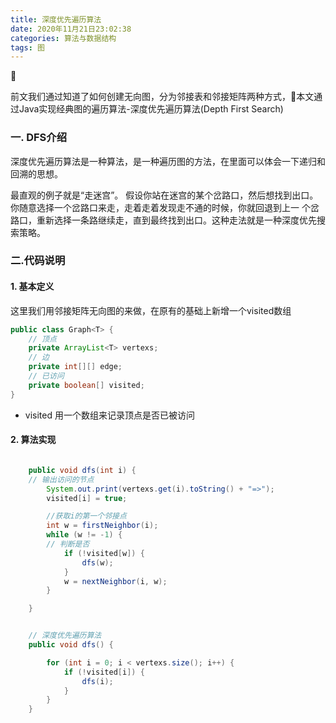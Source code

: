 ```yaml
---
title: 深度优先遍历算法
date: 2020年11月21日23:02:38
categories: 算法与数据结构
tags: 图
---
```



前文我们通过知道了如何创建无向图，分为邻接表和邻接矩阵两种方式，本文通过Java实现经典图的遍历算法-深度优先遍历算法(Depth First Search)

### 一. DFS介绍

深度优先遍历算法是一种算法，是一种遍历图的方法，在里面可以体会一下递归和回溯的思想。

最直观的例⼦就是“⾛迷宫”。 假设你站在迷宫的某个岔路⼝，然后想找到出⼝。你随意选择⼀个岔路⼝来⾛，⾛着⾛着发现⾛不通的时候，你就回退到上⼀ 个岔路⼝，重新选择⼀条路继续⾛，直到最终找到出⼝。这种⾛法就是⼀种深度优先搜索策略。

### 二.代码说明

#### 1. 基本定义

这里我们用邻接矩阵无向图的来做，在原有的基础上新增一个visited数组

```java
public class Graph<T> {
    // 顶点
    private ArrayList<T> vertexs;
    // 边
    private int[][] edge;
    // 已访问
    private boolean[] visited;
}
```

* visited 用一个数组来记录顶点是否已被访问

#### 2. 算法实现

```java

    public void dfs(int i) {
	// 输出访问的节点
        System.out.print(vertexs.get(i).toString() + "=>");
        visited[i] = true;

        //获取i的第一个邻接点
        int w = firstNeighbor(i);
        while (w != -1) {
	    // 判断是否
            if (!visited[w]) {
                dfs(w);
            }
            w = nextNeighbor(i, w);
        }

    }


    // 深度优先遍历算法
    public void dfs() {

        for (int i = 0; i < vertexs.size(); i++) {
            if (!visited[i]) {
                dfs(i);
            }
        }
    }
```

